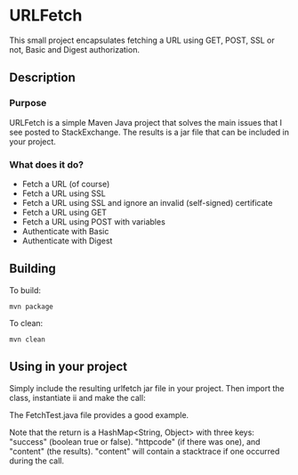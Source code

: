 # URLFetch

This small project encapsulates fetching a URL using GET, POST, SSL or not, Basic and Digest authorization.
## Description

### Purpose

URLFetch is a simple Maven Java project that solves the main issues that I see posted to StackExchange. The results is a jar file that can be included in your project.

### What does it do?

* Fetch a URL (of course)
* Fetch a URL using SSL
* Fetch a URL using SSL and ignore an invalid (self-signed) certificate
* Fetch a URL using GET
* Fetch a URL using POST with variables
* Authenticate with Basic
* Authenticate with Digest

## Building

To build:

    mvn package

To clean:

    mvn clean

## Using in your project

Simply include the resulting urlfetch jar file in your project. Then import the class, instantiate ii and make the call:

The FetchTest.java file provides a good example.

Note that the return is a HashMap<String, Object> with three keys: "success" (boolean true or false). "httpcode" (if there was one), and "content" (the results).
"content" will contain a stacktrace if one occurred during the call.


